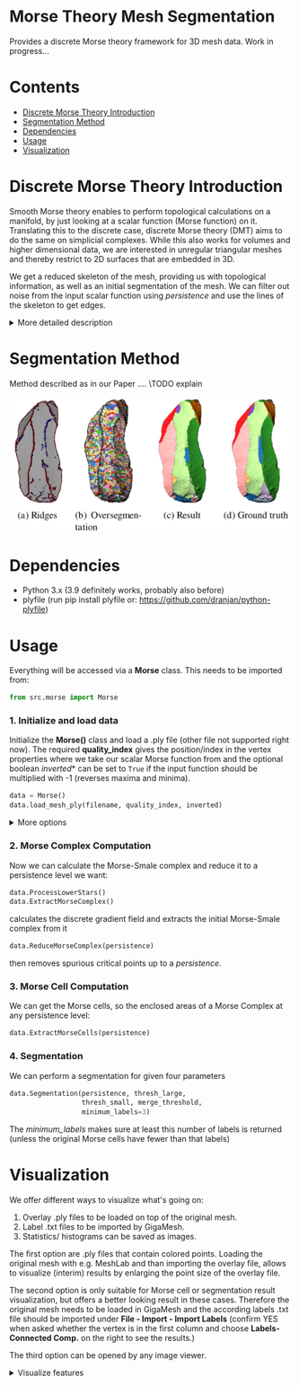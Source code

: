 # Morse Theory Mesh Segmentation

Provides a discrete Morse theory framework for 3D mesh data. Work in progress...

# Contents
- [Discrete Morse Theory Introduction](#discrete-morse-theory-introduction)
- [Segmentation Method](#segmentation-method)
- [Dependencies](#dependencies)
- [Usage](#usage)
- [Visualization](#visualization)
# Discrete Morse Theory Introduction

Smooth Morse theory enables to perform topological calculations on a manifold, by just looking at a scalar function (Morse function) on it. Translating this to the discrete case, discrete Morse theory (DMT) aims to do the same on simplicial complexes. While this also works for volumes and higher dimensional data, we are interested in unregular triangular meshes and thereby restrict to 2D surfaces that are embedded in 3D. 

We get a reduced skeleton of the mesh, providing us with topological information, as well as an initial segmentation of the mesh. We can filter out noise from the input scalar function using *persistence* and use the lines of the skeleton to get edges.

<details>
  <summary>More detailed description</summary>

## Setup

Looking at the gradient of the scalar function we get minima, saddle points and maxima, also called critical points, on our surface and we can connect them with lines by following the flow or steepest descent of the gradient. These extremal lines are also called Separatrices and give adjacency information between the critical points.

## Morse-Smale Complex

We get a Morse-Smale complex, which represents the topology of the underlying mesh, by taking the critical points of their respective dimension for the chain groups and the adjacency information as boundary operator. Further the separatrices span a skeleton on the mesh, which leads to separated areas of the mesh enclosed by separatrices. These cells are called Morse cells and give a first segmentation of the mesh.

<img src="./pictures/MSComplexMorsecell_arrows.png"  width="300">

## Noise Reduction
The initial segmentation usually is very noisy due to the nature of the input data containing a large amount of small local minima and maxima. We are not interested on this small scale structure when looking at segmentations for the whole mesh. Therefore we use a *persistence* [REF]parameter to clean the initial Morse complex from local extrema whose function values are less than the persistence away from the next connected critical simplex. A extremum - saddle point separatrix can be reversed to cancel two critical simplices. This cuts some other separatrices and thereby enlarges Morse cells.

<img src="./pictures/MSComplex_cancelled_arrows_onered_better.png"  width="300">


## Edge Detection
In the cancellation process for noise reduction we remove some separatrices and prolong some separatrices. While we can stop the cancellation process such that we preserve the topologically most persistent features, we can also cancel as many critical simplices as possible and reduce the complex to only the minimum number of critical simplices (representing topological features).
When reducing to such a minimal complex, we can store a so called *separatrix persistence* [REF] for each cancelled separatrix. Giving them a meaningful metric, e.g. average curvature value along the separatrix, allows us to threshold out only important separatrices. These than work as an edge detector on the mesh. Using a double threshold for strong and weak edges as in the Canny edge detector, allows to extend the strong, clear edges with some weak edges if they can be prolonged.

</details>

# Segmentation Method
Method described as in our Paper .... \TODO explain

<img src="./pictures/DMT_Segmentation_Pipeline_art_31.png"  width="500">

# Dependencies

- Python 3.x (3.9 definitely works, probably also before)
- plyfile (run pip install plyfile or: https://github.com/dranjan/python-plyfile)
 
 # Usage

Everything will be accessed via a **Morse** class. This needs to be imported from:

```python
from src.morse import Morse
```

### 1. Initialize and load data
Initialize the **Morse()** class and load a .ply file (other file not supported right now). The required **quality_index** gives the position/index in the vertex properties where we take our scalar Morse function from and the optional boolean *inverted** can be set to `True` if the input function should be multiplied with -1 (reverses maxima and minima).

```python
data = Morse()
data.load_mesh_ply(filename, quality_index, inverted)
```

<details>
  <summary>More options</summary>

Can also read in a feature vector file (as generated by GigaMesh) and currently takes the maximum value in the vector for each vertex
```python
data.load_new_funvals(filename)
```
</details>

### 2. Morse Complex Computation
Now we can calculate the Morse-Smale complex and reduce it to a persistence level we want:

```python
data.ProcessLowerStars()
data.ExtractMorseComplex()
```
calculates the discrete gradient field and extracts the initial Morse-Smale complex from it

```python
data.ReduceMorseComplex(persistence)
```
then removes spurious critical points up to a *persistence*.

### 3. Morse Cell Computation
We can get the Morse cells, so the enclosed areas of a Morse Complex at any persistence level:
```python
data.ExtractMorseCells(persistence)
```

### 4. Segmentation
We can perform a segmentation for given four parameters
```python
data.Segmentation(persistence, thresh_large, 
                  thresh_small, merge_threshold, 
                  minimum_labels=3)
```
The *minimum_labels* makes sure at least this number of labels is returned (unless the original Morse cells have fewer than that labels)


# Visualization
We offer different ways to visualize what's going on: 
1. Overlay .ply files to be loaded on top of the original mesh.
2. Label .txt files to be imported by GigaMesh.
3. Statistics/ histograms can be saved as images.

The first option are .ply files that contain colored points. Loading the original mesh with e.g. MeshLab and than importing the overlay file, allows to visualize (interim) results by enlarging the point size of the overlay file.

The second option is only suitable for Morse cell or segmentation result visualization, but offers a better looking result in these cases. Therefore the original mesh needs to be loaded in GigaMesh and the according labels .txt file should be imported under **File - Import - Import Labels** (confirm YES when asked whether the vertex is in the first column and choose **Labels-Connected Comp.** on the right to see the results.)

The third option can be opened by any image viewer.

<details>
  <summary>Visualize features</summary>

## Morse Cells / Segmentation Cells

<details>
  <summary>Show</summary>

For the initial Morse Cells or the Morse cells of a reduced Morse Complex visualization can be done with overlay .ply files or label .txt files using one of the following functions: 
```python
data.plot_MorseCells_ply(persistence, filename)
data.plot_MorseCells_label_txt(persistence, filename)
```
where *filename* does not need to contain the file extension.

For segmentation results currently only the labels .txt option is available and a calculated parameter combination can be visulaized by:
```python
data.plot_Segmentation_label_txt(persistence, thresh_large, 
                                 thresh_small, merge_threshold, 
                                 filename)
```
</details>

## Morse Complex

<details>
  <summary>Show</summary>

A Morse complex can be visualized by an overlay .ply file as follows:
```python
data.plot_MorseComplex_ply(persistence, filename, 
                           path_color=[255,0,255], 
                           detailed=False, 
                           separate_points_file=False)
```
This returns minima (critical vertices) as red points, saddles (critical edges) as green points in the middle of the edge and maxima (critical faces) as blue points in the center of the face. The separatrix points are by default colored pink, but can be changed using *path_color*.

The options *detailed* and *separate_points_file* refer to plotting options where a more exact and detailed Morse Complex is plotted: Instead of just giving the middle points of edges and faces as colored points, the *detailed* option allows to visualize the critical vertices, edges and faces as red points, green edges and blue triangles, while the separatrix is visualized as paths between the middle points of edges and faces or paths between edges and vertices.
Setting the *separate_points_file* to True additionally writes another .ply file containing only the red critical points, which is required for a better visualization in Meshlab.
The visualization in Meshlab for the detailed Morse complexes is a bit complicated, but you can follow these steps:
1. Load the overlay file first (if the additional points file is there, load both overlay files before the original mesh) It is important, that the overlay files are listed above the original mesh in the project!
2. For the general overlay file now use the following settings:
  - **Points:** Shading - Dot Decorator; Color - Vert; Point Size - (not too small, can be adjusted)
  - **Edges:** Shading - None; Color - Vert; Edge Width - (not too small, can be adjusted)
  - **Face:** Shading - Face; Color - Face; Back Face - Double
3. For the optional points overlay file, use the same settings, but just required for **Points**
4. Now turn on points, edges and faces on the overlay file and optionally the edges on the original mesh file to see the structure. Unfortuantely you can now see the points of each part of the separatrix as well, which does not look pleasant, but turning off the points will hide the red critical vertices. Therefore the additional points overlay can be used, to avoid this: Just turn off the points in the general overlay file and turn on only points in the points overlay file and you will get a good looking complete visualization of the Morse Complex.

This will give you a visualization as here:

<img src="./pictures/MSComplex_detailed_visualization_meshlab.png"  width="500">

</details>

## Edges

<details>
  <summary>Show</summary>

Salient edges can only be visualized as overlay .ply files as well. Using
```python
data.plot_SalientEdges_ply(filename, thresh_high, thresh_low = None)
```
gives a .ply file of optionally double thresholded salient edges. If only *thresh_high* is given, it works as if there only is one threshold. All vertices contained in strong edges will be marked as red points, weak edges as blue.
</details>

## Histograms/Statistics

<details>
  <summary>Show</summary>

There are several options to show and/or save images of histograms, persistence diagrams or other statistics. 

A persistence diagram can be obtained as follows
```python
data.plot_PersistenceDiagram(persistence=0, pointsize=4, 
                             save=False, filepath='persistenceDiagram')
```
All parameters are optional, the *persistence* parameter should make all points disappear that are closer than its value to the birth-death line of the persistence diagram.

Persistence Diagram             |  Persistence Diagram with persistence
:-------------------------:|:-------------------------:
<img src="./pictures/persistenceDiagram_original.png"  width="300"> |  <img src="./pictures/persistenceDiagram_0_04P.png"  width="300">

We can get the statistics of the separatrix persistences (includes mean, standard deviation and all values) as well as plot and/or show a histogram of their distribution
```python
statistics = data.salient_edge_statistics(nb_bins=15, log=False, save=False, 
                                          filepath='histogram', show=True)
```
The *log* parameter switches the y-Axis to log scale.

We can also obtain statisctics and histograms from the function values of all vertices or specifically for the vertices making up the critical simplices of a Morse complex with given persistence
```python
statistics1 = data.funval_statistics(nb_bins=15, log=False, save=False, 
                                     filepath='histogram', show=True)
                                     
statistics2 = data.critical_funval_statistics(persistence, nb_bins=15, 
                                              log=False, save=False, 
                                              filepath='histogram', show=True)
```
The *statistics2* returned from the second function here contains separate dictionaries with mean, standard deviation and all the values for minima, saddles and maxima.
</details>

</details>